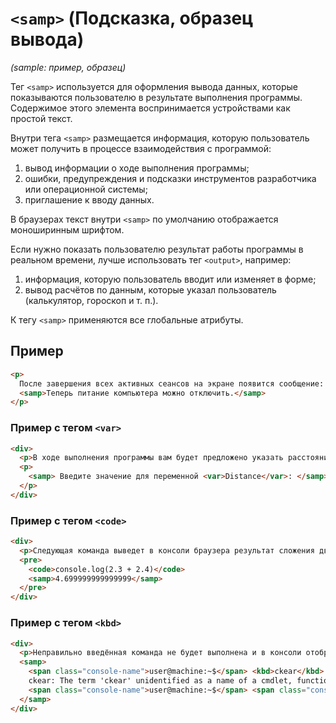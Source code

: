 # `<samp>` (Подсказка, образец вывода)

_(sample: пример, образец)_

Тег `<samp>` используется для оформления вывода данных, которые показываются пользователю в результате выполнения программы. Содержимое этого элемента воспринимается устройствами как простой текст.

Внутри тега `<samp>` размещается информация, которую пользователь может получить в процессе взаимодействия с программой:

1. вывод информации о ходе выполнения программы;
2. ошибки, предупреждения и подсказки инструментов разработчика или операционной системы;
3. приглашение к вводу данных.

В браузерах текст внутри `<samp>` по умолчанию отображается моноширинным шрифтом.

Если нужно показать пользователю результат работы программы в реальном времени, лучше использовать тег `<output>`, например:

1. информация, которую пользователь вводит или изменяет в форме;
2. вывод расчётов по данным, которые указал пользователь (калькулятор, гороскоп и т. п.).

К тегу `<samp>` применяются все глобальные атрибуты.

## Пример

```html
<p>
  После завершения всех активных сеансов на экране появится сообщение:
  <samp>Теперь питание компьютера можно отключить.</samp>
</p>
```

### Пример c тегом `<var>`

```html
<div>
  <p>В ходе выполнения программы вам будет предложено указать расстояние:</p>
  <p>
    <samp> Введите значение для переменной <var>Distance</var>: </samp>
  </p>
</div>
```

### Пример c тегом `<code>`

```html
<div>
  <p>Следующая команда выведет в консоли браузера результат сложения двух чисел:</p>
  <pre>
    <code>console.log(2.3 + 2.4)</code>
    <samp>4.699999999999999</samp>
  </pre>
</div>
```

### Пример c тегом `<kbd>`

```html
<div>
  <p>Неправильно введённая команда не будет выполнена и в консоли отобразится ошибка:</p>
  <samp>
    <span class="console-name">user@machine:~$</span> <kbd>ckear</kbd>
    ckear: The term 'ckear' unidentified as a name of a cmdlet, function, script file, or executable program.
    <span class="console-name">user@machine:~$</span> <span class="console-cursor">_</span>
  </samp>
</div>
```
